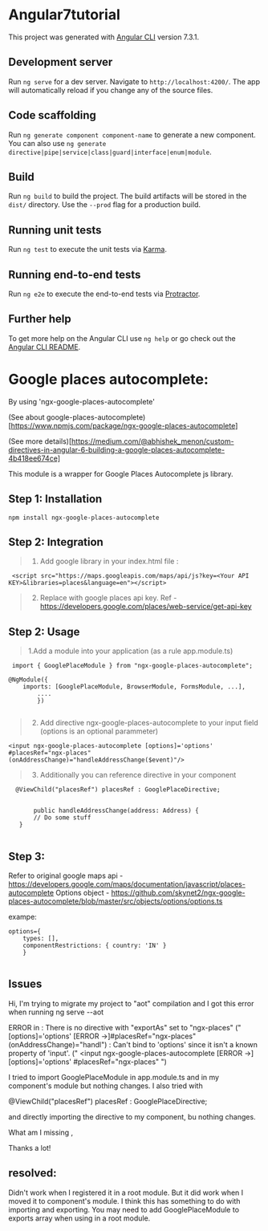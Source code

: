 # Angular7tutorial

This project was generated with [Angular CLI](https://github.com/angular/angular-cli) version 7.3.1.

## Development server

Run `ng serve` for a dev server. Navigate to `http://localhost:4200/`. The app will automatically reload if you change any of the source files.

## Code scaffolding

Run `ng generate component component-name` to generate a new component. You can also use `ng generate directive|pipe|service|class|guard|interface|enum|module`.

## Build

Run `ng build` to build the project. The build artifacts will be stored in the `dist/` directory. Use the `--prod` flag for a production build.

## Running unit tests

Run `ng test` to execute the unit tests via [Karma](https://karma-runner.github.io).

## Running end-to-end tests

Run `ng e2e` to execute the end-to-end tests via [Protractor](http://www.protractortest.org/).

## Further help

To get more help on the Angular CLI use `ng help` or go check out the [Angular CLI README](https://github.com/angular/angular-cli/blob/master/README.md).


# Google places autocomplete:

By using  'ngx-google-places-autocomplete'
 
 (See about google-places-autocomplete)[https://www.npmjs.com/package/ngx-google-places-autocomplete]
 
 (See more details)[https://medium.com/@abhishek_menon/custom-directives-in-angular-6-building-a-google-places-autocomplete-4b418ee674ce]
 

 This module is a wrapper for Google Places Autocomplete js library.
  
## Step 1: Installation

` npm install ngx-google-places-autocomplete `

## Step 2: Integration

  > 1. Add google library in your index.html file :
  
   `  <script src="https://maps.googleapis.com/maps/api/js?key=<Your API KEY>&libraries=places&language=en"></script> `

  > 2. Replace with google places api key. Ref - https://developers.google.com/places/web-service/get-api-key
  
## Step 2: Usage

  > 1.Add a module into your application (as a rule app.module.ts)

` import { GooglePlaceModule } from "ngx-google-places-autocomplete";`

```
@NgModule({
    imports: [GooglePlaceModule, BrowserModule, FormsModule, ...],
        ....
        })
        
```

 > 2. Add directive ngx-google-places-autocomplete to your input field (options is an optional parammeter)

` <input ngx-google-places-autocomplete [options]='options' #placesRef="ngx-places" (onAddressChange)="handleAddressChange($event)"/>  `

 > 3. Additionally you can reference directive in your component

`   @ViewChild("placesRef") placesRef : GooglePlaceDirective; `
 ```
 
        public handleAddressChange(address: Address) {
        // Do some stuff
    }
    
  ```
  
    
## Step 3:
Refer to original google maps api - https://developers.google.com/maps/documentation/javascript/places-autocomplete Options object - https://github.com/skynet2/ngx-google-places-autocomplete/blob/master/src/objects/options/options.ts


exampe: 
```
options={
    types: [],
    componentRestrictions: { country: 'IN' }
    }
       
  ```  
  
  ## Issues 
  
Hi,
I'm trying to migrate my project to "aot" compilation and I got this error when running ng serve --aot

ERROR in : There is no directive with "exportAs" set to "ngx-places" ("[options]='options' [ERROR ->]#placesRef="ngx-places" (onAddressChange)="handl") : Can't bind to 'options' since it isn't a known property of 'input'. (" <input ngx-google-places-autocomplete [ERROR ->][options]='options' #placesRef="ngx-places" ")

I tried to import GooglePlaceModule in app.module.ts and in my component's module but nothing changes. I also tried with

@ViewChild("placesRef") placesRef : GooglePlaceDirective;

and directly importing the directive to my component, bu nothing changes.

What am I missing ,

Thanks a lot!

## resolved:

Didn't work when I registered it in a root module. But it did work when I moved it to component's module. I think this has something to do with importing and exporting. You may need to add GooglePlaceModule to exports array when using in a root module.


  
       
